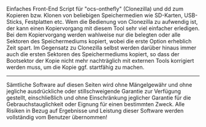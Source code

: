 Einfaches Front-End Script für "ocs-onthefly" (Clonezilla) und dd zum Kopieren bzw. Klonen von beliebigen Speichermedien wie SD-Karten, USB-Sticks, Festplatten etc.
Wem die Bedienung von Clonezilla zu aufwendig ist, der kann einen Kopiervorgang mit diesem Tool sehr viel einfacher erledigen.
Bei dem Kopiervorgang werden wahlweise nur die belegten oder alle Sektoren des Speichermediums kopiert, wobei die erste Option erheblich Zeit spart.
Im Gegensatz zu Clonezilla selbst werden darüber hinaus immer auch die ersten Sektoren des Speichermediums kopiert, so dass der Bootsektor der Kopie nicht mehr nachträglich mit externen Tools korrigiert werden muss, um die Kopie ggf. startfähig zu machen.
<hr>
Sämtliche Software auf diesen Seiten wird ohne Mängelgewähr und ohne jegliche ausdrückliche oder stillschweigende Garantie zur Verfügung gestellt, einschließlich und ohne Einschränkung jeglicher Garantie für die Gebrauchstauglichkeit oder Eignung für einen bestimmten Zweck. Alle Risiken in Bezug auf Ergebnisse und Leistung dieser Software werden vollständig vom Benutzer übernommen!
